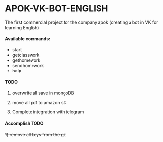 # APOK-VK-BOT-ENGLISH
The first commercial project for the company apok (creating a bot in VK for learning English)

#### Available commands:
* start
* getclasswork
* gethomework
* sendhomework
* help


#### TODO 
1) overwrite all save in mongoDB<br/>

2) move all pdf to amazon s3<br/>

3) Сomplete integration with telegram<br/>

#### Accomplish TODO
~~1) remove all keys from the git~~<br/>
